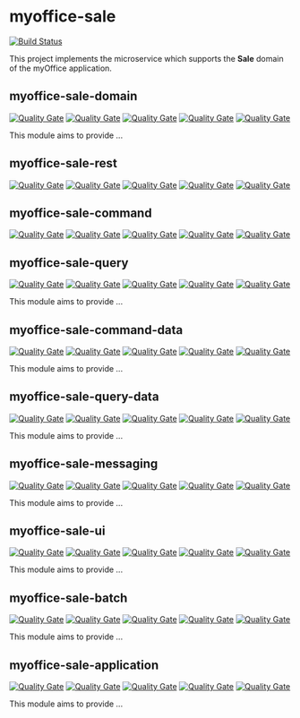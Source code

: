 # myoffice-sale

[![Build Status](https://travis-ci.org/vondacho/myoffice-sale.svg?branch=master)](https://travis-ci.org/vondacho/myoffice-sale)

This project implements the microservice which supports the **Sale** domain of the myOffice application.

## myoffice-sale-domain

[![Quality Gate](https://sonarcloud.io/api/project_badges/measure?project=edu.noia.myoffice%3Amyoffice-sale%3Amyoffice-sale-domain&metric=alert_status)](https://sonarcloud.io/dashboard?id=edu.noia.myoffice%3Amyoffice-sale%3Amyoffice-sale-domain)
[![Quality Gate](https://sonarcloud.io/api/project_badges/measure?project=edu.noia.myoffice%3Amyoffice-sale%3Amyoffice-sale-domain&metric=code_smells)](https://sonarcloud.io/dashboard?id=edu.noia.myoffice%3Amyoffice-sale%3Amyoffice-sale-domain)
[![Quality Gate](https://sonarcloud.io/api/project_badges/measure?project=edu.noia.myoffice%3Amyoffice-sale%3Amyoffice-sale-domain&metric=duplicated_lines_density)](https://sonarcloud.io/dashboard?id=edu.noia.myoffice%3Amyoffice-sale%3Amyoffice-sale-domain)
[![Quality Gate](https://sonarcloud.io/api/project_badges/measure?project=edu.noia.myoffice%3Amyoffice-sale%3Amyoffice-sale-domain&metric=coverage)](https://sonarcloud.io/dashboard?id=edu.noia.myoffice%3Amyoffice-sale%3Amyoffice-sale-domain)
[![Quality Gate](https://sonarcloud.io/api/project_badges/measure?project=edu.noia.myoffice%3Amyoffice-sale%3Amyoffice-sale-domain&metric=ncloc)](https://sonarcloud.io/dashboard?id=edu.noia.myoffice%3Amyoffice-sale%3Amyoffice-sale-domain)

This module aims to provide ...

## myoffice-sale-rest

[![Quality Gate](https://sonarcloud.io/api/project_badges/measure?project=edu.noia.myoffice%3Amyoffice-sale%3Amyoffice-sale-rest&metric=alert_status)](https://sonarcloud.io/dashboard?id=edu.noia.myoffice%3Amyoffice-sale%3Amyoffice-sale-rest)
[![Quality Gate](https://sonarcloud.io/api/project_badges/measure?project=edu.noia.myoffice%3Amyoffice-sale%3Amyoffice-sale-rest&metric=code_smells)](https://sonarcloud.io/dashboard?id=edu.noia.myoffice%3Amyoffice-sale%3Amyoffice-sale-rest)
[![Quality Gate](https://sonarcloud.io/api/project_badges/measure?project=edu.noia.myoffice%3Amyoffice-sale%3Amyoffice-sale-rest&metric=duplicated_lines_density)](https://sonarcloud.io/dashboard?id=edu.noia.myoffice%3Amyoffice-sale%3Amyoffice-sale-rest)
[![Quality Gate](https://sonarcloud.io/api/project_badges/measure?project=edu.noia.myoffice%3Amyoffice-sale%3Amyoffice-sale-rest&metric=coverage)](https://sonarcloud.io/dashboard?id=edu.noia.myoffice%3Amyoffice-sale%3Amyoffice-sale-rest)
[![Quality Gate](https://sonarcloud.io/api/project_badges/measure?project=edu.noia.myoffice%3Amyoffice-sale%3Amyoffice-sale-rest&metric=ncloc)](https://sonarcloud.io/dashboard?id=edu.noia.myoffice%3Amyoffice-sale%3Amyoffice-sale-rest)

## myoffice-sale-command

[![Quality Gate](https://sonarcloud.io/api/project_badges/measure?project=edu.noia.myoffice%3Amyoffice-sale%3Amyoffice-sale-command&metric=alert_status)](https://sonarcloud.io/dashboard?id=edu.noia.myoffice%3Amyoffice-sale%3Amyoffice-sale-command)
[![Quality Gate](https://sonarcloud.io/api/project_badges/measure?project=edu.noia.myoffice%3Amyoffice-sale%3Amyoffice-sale-command&metric=code_smells)](https://sonarcloud.io/dashboard?id=edu.noia.myoffice%3Amyoffice-sale%3Amyoffice-sale-command)
[![Quality Gate](https://sonarcloud.io/api/project_badges/measure?project=edu.noia.myoffice%3Amyoffice-sale%3Amyoffice-sale-command&metric=duplicated_lines_density)](https://sonarcloud.io/dashboard?id=edu.noia.myoffice%3Amyoffice-sale%3Amyoffice-sale-command)
[![Quality Gate](https://sonarcloud.io/api/project_badges/measure?project=edu.noia.myoffice%3Amyoffice-sale%3Amyoffice-sale-command&metric=coverage)](https://sonarcloud.io/dashboard?id=edu.noia.myoffice%3Amyoffice-sale%3Amyoffice-sale-command)
[![Quality Gate](https://sonarcloud.io/api/project_badges/measure?project=edu.noia.myoffice%3Amyoffice-sale%3Amyoffice-sale-command&metric=ncloc)](https://sonarcloud.io/dashboard?id=edu.noia.myoffice%3Amyoffice-sale%3Amyoffice-sale-command)

## myoffice-sale-query

[![Quality Gate](https://sonarcloud.io/api/project_badges/measure?project=edu.noia.myoffice%3Amyoffice-sale%3Amyoffice-sale-query&metric=alert_status)](https://sonarcloud.io/dashboard?id=edu.noia.myoffice%3Amyoffice-sale%3Amyoffice-sale-query)
[![Quality Gate](https://sonarcloud.io/api/project_badges/measure?project=edu.noia.myoffice%3Amyoffice-sale%3Amyoffice-sale-query&metric=code_smells)](https://sonarcloud.io/dashboard?id=edu.noia.myoffice%3Amyoffice-sale%3Amyoffice-sale-query)
[![Quality Gate](https://sonarcloud.io/api/project_badges/measure?project=edu.noia.myoffice%3Amyoffice-sale%3Amyoffice-sale-query&metric=duplicated_lines_density)](https://sonarcloud.io/dashboard?id=edu.noia.myoffice%3Amyoffice-sale%3Amyoffice-sale-query)
[![Quality Gate](https://sonarcloud.io/api/project_badges/measure?project=edu.noia.myoffice%3Amyoffice-sale%3Amyoffice-sale-query&metric=coverage)](https://sonarcloud.io/dashboard?id=edu.noia.myoffice%3Amyoffice-sale%3Amyoffice-sale-query)
[![Quality Gate](https://sonarcloud.io/api/project_badges/measure?project=edu.noia.myoffice%3Amyoffice-sale%3Amyoffice-sale-query&metric=ncloc)](https://sonarcloud.io/dashboard?id=edu.noia.myoffice%3Amyoffice-sale%3Amyoffice-sale-query)

This module aims to provide ...

## myoffice-sale-command-data

[![Quality Gate](https://sonarcloud.io/api/project_badges/measure?project=edu.noia.myoffice%3Amyoffice-sale%3Amyoffice-sale-command-data&metric=alert_status)](https://sonarcloud.io/dashboard?id=edu.noia.myoffice%3Amyoffice-sale%3Amyoffice-sale-command-data)
[![Quality Gate](https://sonarcloud.io/api/project_badges/measure?project=edu.noia.myoffice%3Amyoffice-sale%3Amyoffice-sale-command-data&metric=code_smells)](https://sonarcloud.io/dashboard?id=edu.noia.myoffice%3Amyoffice-sale%3Amyoffice-sale-command-data)
[![Quality Gate](https://sonarcloud.io/api/project_badges/measure?project=edu.noia.myoffice%3Amyoffice-sale%3Amyoffice-sale-command-data&metric=duplicated_lines_density)](https://sonarcloud.io/dashboard?id=edu.noia.myoffice%3Amyoffice-sale%3Amyoffice-sale-command-data)
[![Quality Gate](https://sonarcloud.io/api/project_badges/measure?project=edu.noia.myoffice%3Amyoffice-sale%3Amyoffice-sale-command-data&metric=coverage)](https://sonarcloud.io/dashboard?id=edu.noia.myoffice%3Amyoffice-sale%3Amyoffice-sale-command-data)
[![Quality Gate](https://sonarcloud.io/api/project_badges/measure?project=edu.noia.myoffice%3Amyoffice-sale%3Amyoffice-sale-command-data&metric=ncloc)](https://sonarcloud.io/dashboard?id=edu.noia.myoffice%3Amyoffice-sale%3Amyoffice-sale-command-data)

This module aims to provide ...

## myoffice-sale-query-data

[![Quality Gate](https://sonarcloud.io/api/project_badges/measure?project=edu.noia.myoffice%3Amyoffice-sale%3Amyoffice-sale-query-data&metric=alert_status)](https://sonarcloud.io/dashboard?id=edu.noia.myoffice%3Amyoffice-sale%3Amyoffice-sale-query-data)
[![Quality Gate](https://sonarcloud.io/api/project_badges/measure?project=edu.noia.myoffice%3Amyoffice-sale%3Amyoffice-sale-query-data&metric=code_smells)](https://sonarcloud.io/dashboard?id=edu.noia.myoffice%3Amyoffice-sale%3Amyoffice-sale-query-data)
[![Quality Gate](https://sonarcloud.io/api/project_badges/measure?project=edu.noia.myoffice%3Amyoffice-sale%3Amyoffice-sale-query-data&metric=duplicated_lines_density)](https://sonarcloud.io/dashboard?id=edu.noia.myoffice%3Amyoffice-sale%3Amyoffice-sale-query-data)
[![Quality Gate](https://sonarcloud.io/api/project_badges/measure?project=edu.noia.myoffice%3Amyoffice-sale%3Amyoffice-sale-query-data&metric=coverage)](https://sonarcloud.io/dashboard?id=edu.noia.myoffice%3Amyoffice-sale%3Amyoffice-sale-query-data)
[![Quality Gate](https://sonarcloud.io/api/project_badges/measure?project=edu.noia.myoffice%3Amyoffice-sale%3Amyoffice-sale-query-data&metric=ncloc)](https://sonarcloud.io/dashboard?id=edu.noia.myoffice%3Amyoffice-sale%3Amyoffice-sale-query-data)

This module aims to provide ...

## myoffice-sale-messaging

[![Quality Gate](https://sonarcloud.io/api/project_badges/measure?project=edu.noia.myoffice%3Amyoffice-sale%3Amyoffice-sale-messaging&metric=alert_status)](https://sonarcloud.io/dashboard?id=edu.noia.myoffice%3Amyoffice-sale%3Amyoffice-sale-messaging)
[![Quality Gate](https://sonarcloud.io/api/project_badges/measure?project=edu.noia.myoffice%3Amyoffice-sale%3Amyoffice-sale-messaging&metric=code_smells)](https://sonarcloud.io/dashboard?id=edu.noia.myoffice%3Amyoffice-sale%3Amyoffice-sale-messaging)
[![Quality Gate](https://sonarcloud.io/api/project_badges/measure?project=edu.noia.myoffice%3Amyoffice-sale%3Amyoffice-sale-messaging&metric=duplicated_lines_density)](https://sonarcloud.io/dashboard?id=edu.noia.myoffice%3Amyoffice-sale%3Amyoffice-sale-messaging)
[![Quality Gate](https://sonarcloud.io/api/project_badges/measure?project=edu.noia.myoffice%3Amyoffice-sale%3Amyoffice-sale-messaging&metric=coverage)](https://sonarcloud.io/dashboard?id=edu.noia.myoffice%3Amyoffice-sale%3Amyoffice-sale-messaging)
[![Quality Gate](https://sonarcloud.io/api/project_badges/measure?project=edu.noia.myoffice%3Amyoffice-sale%3Amyoffice-sale-messaging&metric=ncloc)](https://sonarcloud.io/dashboard?id=edu.noia.myoffice%3Amyoffice-sale%3Amyoffice-sale-messaging)

This module aims to provide ...

## myoffice-sale-ui

[![Quality Gate](https://sonarcloud.io/api/project_badges/measure?project=edu.noia.myoffice%3Amyoffice-sale%3Amyoffice-sale-ui&metric=alert_status)](https://sonarcloud.io/dashboard?id=edu.noia.myoffice%3Amyoffice-sale%3Amyoffice-sale-ui)
[![Quality Gate](https://sonarcloud.io/api/project_badges/measure?project=edu.noia.myoffice%3Amyoffice-sale%3Amyoffice-sale-ui&metric=code_smells)](https://sonarcloud.io/dashboard?id=edu.noia.myoffice%3Amyoffice-sale%3Amyoffice-sale-ui)
[![Quality Gate](https://sonarcloud.io/api/project_badges/measure?project=edu.noia.myoffice%3Amyoffice-sale%3Amyoffice-sale-ui&metric=duplicated_lines_density)](https://sonarcloud.io/dashboard?id=edu.noia.myoffice%3Amyoffice-sale%3Amyoffice-sale-ui)
[![Quality Gate](https://sonarcloud.io/api/project_badges/measure?project=edu.noia.myoffice%3Amyoffice-sale%3Amyoffice-sale-ui&metric=coverage)](https://sonarcloud.io/dashboard?id=edu.noia.myoffice%3Amyoffice-sale%3Amyoffice-sale-ui)
[![Quality Gate](https://sonarcloud.io/api/project_badges/measure?project=edu.noia.myoffice%3Amyoffice-sale%3Amyoffice-sale-ui&metric=ncloc)](https://sonarcloud.io/dashboard?id=edu.noia.myoffice%3Amyoffice-sale%3Amyoffice-sale-ui)

This module aims to provide ...

## myoffice-sale-batch

[![Quality Gate](https://sonarcloud.io/api/project_badges/measure?project=edu.noia.myoffice%3Amyoffice-sale%3Amyoffice-sale-batch&metric=alert_status)](https://sonarcloud.io/dashboard?id=edu.noia.myoffice%3Amyoffice-sale%3Amyoffice-sale-batch)
[![Quality Gate](https://sonarcloud.io/api/project_badges/measure?project=edu.noia.myoffice%3Amyoffice-sale%3Amyoffice-sale-batch&metric=code_smells)](https://sonarcloud.io/dashboard?id=edu.noia.myoffice%3Amyoffice-sale%3Amyoffice-sale-batch)
[![Quality Gate](https://sonarcloud.io/api/project_badges/measure?project=edu.noia.myoffice%3Amyoffice-sale%3Amyoffice-sale-batch&metric=duplicated_lines_density)](https://sonarcloud.io/dashboard?id=edu.noia.myoffice%3Amyoffice-sale%3Amyoffice-sale-batch)
[![Quality Gate](https://sonarcloud.io/api/project_badges/measure?project=edu.noia.myoffice%3Amyoffice-sale%3Amyoffice-sale-batch&metric=coverage)](https://sonarcloud.io/dashboard?id=edu.noia.myoffice%3Amyoffice-sale%3Amyoffice-sale-batch)
[![Quality Gate](https://sonarcloud.io/api/project_badges/measure?project=edu.noia.myoffice%3Amyoffice-sale%3Amyoffice-sale-batch&metric=ncloc)](https://sonarcloud.io/dashboard?id=edu.noia.myoffice%3Amyoffice-sale%3Amyoffice-sale-batch)

This module aims to provide ...

## myoffice-sale-application

[![Quality Gate](https://sonarcloud.io/api/project_badges/measure?project=edu.noia.myoffice%3Amyoffice-sale%3Amyoffice-sale-application&metric=alert_status)](https://sonarcloud.io/dashboard?id=edu.noia.myoffice%3Amyoffice-sale%3Amyoffice-sale-application)
[![Quality Gate](https://sonarcloud.io/api/project_badges/measure?project=edu.noia.myoffice%3Amyoffice-sale%3Amyoffice-sale-application&metric=code_smells)](https://sonarcloud.io/dashboard?id=edu.noia.myoffice%3Amyoffice-sale%3Amyoffice-sale-application)
[![Quality Gate](https://sonarcloud.io/api/project_badges/measure?project=edu.noia.myoffice%3Amyoffice-sale%3Amyoffice-sale-application&metric=duplicated_lines_density)](https://sonarcloud.io/dashboard?id=edu.noia.myoffice%3Amyoffice-sale%3Amyoffice-sale-application)
[![Quality Gate](https://sonarcloud.io/api/project_badges/measure?project=edu.noia.myoffice%3Amyoffice-sale%3Amyoffice-sale-application&metric=coverage)](https://sonarcloud.io/dashboard?id=edu.noia.myoffice%3Amyoffice-sale%3Amyoffice-sale-application)
[![Quality Gate](https://sonarcloud.io/api/project_badges/measure?project=edu.noia.myoffice%3Amyoffice-sale%3Amyoffice-sale-application&metric=ncloc)](https://sonarcloud.io/dashboard?id=edu.noia.myoffice%3Amyoffice-sale%3Amyoffice-sale-application)

This module aims to provide ...
